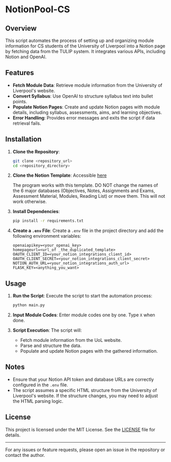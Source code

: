 # NotionPool-CS

## Overview

This script automates the process of setting up and organizing module information for CS students of the University of Liverpool into a Notion page by fetching data from the TULIP system. It integrates various APIs, including Notion and OpenAI. 

## Features

- **Fetch Module Data**: Retrieve module information from the University of Liverpool's website.
- **Convert Syllabus**: Use OpenAI to structure syllabus text into bullet points.
- **Populate Notion Pages**: Create and update Notion pages with module details, including syllabus, assessments, aims, and learning objectives.
- **Error Handling**: Provides error messages and exits the script if data retrieval fails.

## Installation

1. **Clone the Repository**:
   ```bash
   git clone <repository_url>
   cd <repository_directory>
   ```

2. **Clone the Notion Template**:
   Accessible [here](https://bowlyntemplates.notion.site/Uni-Template-77b9720029c64d7ebc078cdde9b7cb14?pvs=4)
   
   The program works with this template. DO NOT change the names of the 6 major databases (Objectives, Notes, Assignments and Exams, Assessment Material, Modules, Reading List) or move them. This will not work otherwise.


3. **Install Dependencies**:
   ```bash
   pip install -r requirements.txt
   ```

4. **Create a `.env` File**:
   Create a `.env` file in the project directory and add the following environment variables:
   ```
   openaiapikey=<your_openai_key>
   homepageurl=<url_of _the_duplicated_template>
   OAUTH_CLIENT_ID=<your_notion_integrations_client_id>
   OAUTH_CLIENT_SECRET=<your_notion_integrations_client_secret>
   NOTION_AUTH_URL=<your_notion_integrations_auth_url>
   FLASK_KEY=<anything_you_want>
   ```

## Usage

1. **Run the Script**:
   Execute the script to start the automation process:
   ```bash
   python main.py
   ```

2. **Input Module Codes**:
   Enter module codes one by one. Type `X` when done.

3. **Script Execution**:
   The script will:
   - Fetch module information from the UoL website.
   - Parse and structure the data.
   - Populate and update Notion pages with the gathered information.

## Notes

- Ensure that your Notion API token and database URLs are correctly configured in the `.env` file.
- The script assumes a specific HTML structure from the University of Liverpool's website. If the structure changes, you may need to adjust the HTML parsing logic.

## License

This project is licensed under the MIT License. See the [LICENSE](LICENSE) file for details.

---

For any issues or feature requests, please open an issue in the repository or contact the author.


